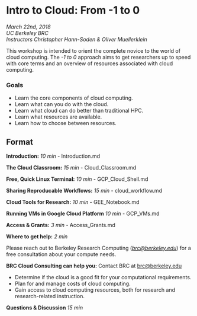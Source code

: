# Intro to Cloud: From -1 to 0
*March 22nd, 2018*  
*UC Berkeley BRC*  
*Instructors Christopher Hann-Soden & Oliver Muellerklein*

This workshop is intended to orient the complete novice to the world of cloud computing. The *-1 to 0* approach aims to get researchers up to speed with core terms and an overview of resources associated with cloud computing.  

### Goals
- Learn the core components of cloud computing.
- Learn what can you do with the cloud.
- Learn what cloud can do better than traditional HPC.
- Learn what resources are available.
- Learn how to choose between resources.

## Format

**Introduction:** *10 min* -  Introduction.md

**The Cloud Classroom:** *15 min* - Cloud_Classroom.md

**Free, Quick Linux Terminal:** *10 min* - GCP_Cloud_Shell.md

**Sharing Reproducable Workflows:** *15 min* - cloud_workflow.md

**Cloud Tools for Research:** *10 min* - GEE_Notebook.md

**Running VMs in Google Cloud Platform** *10 min* - GCP_VMs.md

**Access & Grants:** *3 min* - Access_Grants.md

**Where to get help:** *2 min*  

Please reach out to Berkeley Research Computing (*brc@berkeley.edu*) for a free consultation about your compute needs.

**BRC Cloud Consulting can help you:**
Contact BRC at brc@berkeley.edu 

- Determine if the cloud is a good fit for your computational requirements.
- Plan for and manage costs of cloud computing.
- Gain access to cloud computing resources, both for research and research-related instruction.
 

**Questions & Discussion** *15 min*
